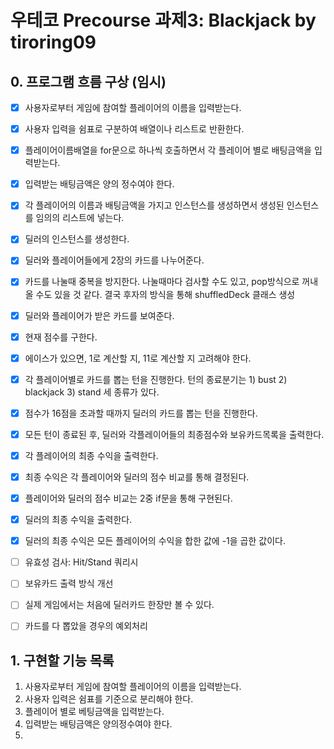 # 우테코 Precourse 과제3: Blackjack by tiroring09

## 0. 프로그램 흐름 구상 (임시)

- [x] 사용자로부터 게임에 참여할 플레이어의 이름을 입력받는다.
- [x] 사용자 입력을 쉼표로 구분하여 배열이나 리스트로 반환한다.
- [x] 플레이어이름배열을 for문으로 하나씩 호출하면서 각 플레이어 별로 배팅금액을 입력받는다.
- [x] 입력받는 배팅금액은 양의 정수여야 한다.
- [x] 각 플레이어의 이름과 배팅금액을 가지고 인스턴스를 생성하면서 생성된 인스턴스를 임의의 리스트에 넣는다.
- [x] 딜러의 인스턴스를 생성한다.
- [x] 딜러와 플레이어들에게 2장의 카드를 나누어준다.
- [x] 카드를 나눌때 중복을 방지한다. 나눌때마다 검사할 수도 있고, pop방식으로 꺼내올 수도 있을 것 같다. 결국 후자의 방식을 통해 shuffledDeck 클래스 생성
- [x] 딜러와 플레이어가 받은 카드를 보여준다.

- [x] 현재 점수를 구한다.
- [x] 에이스가 있으면, 1로 계산할 지, 11로 계산할 지 고려해야 한다.

- [x] 각 플레이어별로 카드를 뽑는 턴을 진행한다. 턴의 종료분기는 1) bust 2) blackjack 3) stand 세 종류가 있다.
- [x] 점수가 16점을 초과할 때까지 딜러의 카드를 뽑는 턴을 진행한다.

- [x] 모든 턴이 종료된 후, 딜러와 각플레이어들의 최종점수와 보유카드목록을 출력한다.

- [x] 각 플레이어의 최종 수익을 출력한다.
- [x] 최종 수익은 각 플레이어와 딜러의 점수 비교를 통해 결정된다.
- [x] 플레이어와 딜러의 점수 비교는 2중 if문을 통해 구현된다.

- [x] 딜러의 최종 수익을 출력한다.
- [x] 딜러의 최종 수익은 모든 플레이어의 수익을 합한 값에 -1을 곱한 값이다.

- [ ] 유효성 검사: Hit/Stand 쿼리시
- [ ] 보유카드 출력 방식 개선
- [ ] 실제 게임에서는 처음에 딜러카드 한장만 볼 수 있다.
- [ ] 카드를 다 뽑았을 경우의 예외처리

## 1. 구현할 기능 목록
1. 사용자로부터 게임에 참여할 플레이어의 이름을 입력받는다.
2. 사용자 입력은 쉼표를 기준으로 분리해야 한다.
2. 플레이어 별로 베팅금액을 입력받는다.
3. 입력받는 배팅금액은 양의정수여야 한다.
4. 